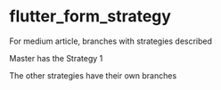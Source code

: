 # flutter_form_strategy

For medium article, branches with strategies described

Master has the Strategy 1

The other strategies have their own branches